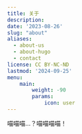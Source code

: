 ```yaml
---
title: 关于
description: 
date: '2023-08-26'
slug: "about"
aliases:
  - about-us
  - about-hugo
  - contact
license: CC BY-NC-ND
lastmod: '2024-09-25'
menu:
    main: 
        weight: -90
        params:
            icon: user
---
```

喵喵喵...？喵喵喵喵！